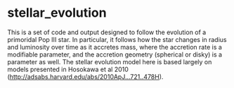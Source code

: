 # stellar_evolution
This is a set of code and output designed to follow the evolution of a primoridal Pop III star.  In particular, it follows how the star 
changes in radius and luminosity over time as it accretes mass, where the accretion rate is a modifiable parameter, and the accretion 
geometry (spherical or disky) is a parameter as well.  The stellar evolution model here is based largely on models presented in 
Hosokawa et al 2010 (http://adsabs.harvard.edu/abs/2010ApJ...721..478H).
